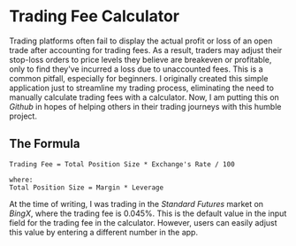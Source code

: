 # Trading Fee Calculator

Trading platforms often fail to display the actual profit or loss of an open trade after accounting for trading fees. As a result, traders may adjust their stop-loss orders to price levels they believe are breakeven or profitable, only to find they've incurred a loss due to unaccounted fees. This is a common pitfall, especially for beginners. I originally created this simple application just to streamline my trading process, eliminating the need to manually calculate trading fees with a calculator. Now, I am putting this on _Github_ in hopes of helping others in their trading journeys with this humble project.

## The Formula

```
Trading Fee = Total Position Size * Exchange's Rate / 100

where:
Total Position Size = Margin * Leverage
```

At the time of writing, I was trading in the _Standard Futures_ market on _BingX_, where the trading fee is 0.045%. This is the default value in the input field for the trading fee in the calculator. However, users can easily adjust this value by entering a different number in the app.
